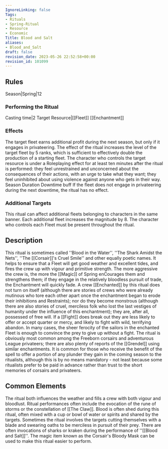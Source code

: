 ```yaml
---
IgnoreLinking: false
Tags:
- Rituals
- Spring-Ritual
- Resource
- Economic
Title: Blood and Salt
aliases:
- Blood_and_Salt
draft: false
revision_date: 2023-05-26 22:52:58+00:00
revision_id: 101099
---
```


## Rules
Season|Spring|12
### Performing the Ritual
Casting time|2 Target Resource|[[Fleet]]
[[Enchantment]]
### Effects
The target fleet earns additional profit during the next season, but only if it engages in privateering. The effect of the ritual increases the level of the target fleet by 5 ranks, which is sufficient to effectively double the production of a starting fleet. 
The character who controls the target resource is under a Roleplaying effect for at least ten minutes after the ritual is performed: they feel  unrestrained and unconcerned about the consequences of their actions, with an urge to take what they want; they feel uninhibited about using violence against anyone who gets in their way. 
Season Duration Downtime buff If the fleet does not engage in privateering during the next downtime, the ritual has no effect.
### Additional Targets
This ritual can affect additional fleets belonging to characters in the same banner. Each additional fleet increases the magnitude by 8. The character who controls each Fleet must be present throughout the ritual.
## Description
This ritual is sometimes called ''Blood in the Water'', ''The Shark Amidst the Nets'', ''The [[Corsair]]'s Cruel Smile'' and other equally poetic names. It helps to ensure that a Fleet will get good weather and excellent tides, and fires the crew up with vigour and primitive strength. The more aggressive the crew is, the more the [[Magic]] of Spring enCourages them and strengthens them; if they engage in the relatively bloodless pursuit of trade, the Enchantment will quickly fade.
A crew [[Enchanted]] by this ritual does not turn on itself (although there are stories of crews who were already mutinous who tore each other apart once the enchantment began to erode their inhibitions and Restraints); nor do they become monstrous (although there are also stories of cruel, merciless folk who lost the last vestiges of humanity under the influence of this enchantment); they are, after all, possessed of free will. If a [[Fight]] does break out they are less likely to offer or accept quarter or mercy, and likely to fight with wild, terrifying abandon. In many cases, the sheer ferocity of the sailors in the enchanted Fleet is enough to convince the prey to give up without a fight.
The ritual is obviously most common among the Freeborn corsairs and adventurous League privateers; there are also plenty of reports of the [[Grendel]] using similar enchantments. It is common for those who receive the benefit of the spell to offer a portion of any plunder they gain in the coming season to the ritualists, although this is by no means mandatory - not least because some ritualists prefer to be paid in advance rather than trust to the short memories of corsairs and privateers.
## Common Elements
The ritual both influences the weather and fills a crew with both vigour and bloodlust. Ritual performances often include the evocation of the rune of storms or the constellation of [[The Claw]]. Blood is often shed during this ritual, often mixed with a cup or bowl of water or spirits and shared by the targets. Sometimes the ritual involves the targets cutting themselves with a blade and swearing oaths to be merciless in pursuit of their prey. There are often invocations of sharks or kraken during the performance of ''[[Blood and Salt]]''. 
The magic item known as the Corsair's Bloody Mask can be used to make this ritual easier to perform.